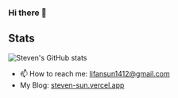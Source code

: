 ### Hi there 👋

## Stats
![Steven's GitHub stats](https://github-readme-stats.vercel.app/api?username=tiebreaker4869&show_icons=true&theme=radical)

- 📫 How to reach me: lifansun1412@gmail.com
- My Blog: [steven-sun.vercel.app](steven-sun.vercel.app)
